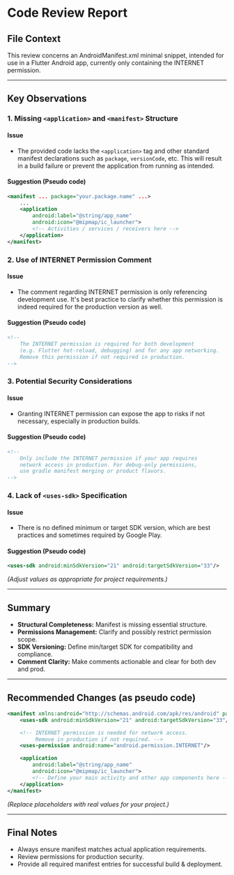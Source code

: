 # Code Review Report

## File Context

This review concerns an AndroidManifest.xml minimal snippet, intended for use in a Flutter Android app, currently only containing the INTERNET permission.

---

## Key Observations

### 1. Missing `<application>` and `<manifest>` Structure

#### Issue
- The provided code lacks the `<application>` tag and other standard manifest declarations such as `package`, `versionCode`, etc. This will result in a build failure or prevent the application from running as intended.

#### Suggestion (Pseudo code)
```xml
<manifest ... package="your.package.name" ...>
    ...
    <application
        android:label="@string/app_name"
        android:icon="@mipmap/ic_launcher">
        <!-- Activities / services / receivers here -->
    </application>
</manifest>
```

### 2. Use of INTERNET Permission Comment

#### Issue
- The comment regarding INTERNET permission is only referencing development use. It's best practice to clarify whether this permission is indeed required for the production version as well.

#### Suggestion (Pseudo code)
```xml
<!--
    The INTERNET permission is required for both development
    (e.g. Flutter hot-reload, debugging) and for any app networking.
    Remove this permission if not required in production.
-->
```

### 3. Potential Security Considerations

#### Issue
- Granting INTERNET permission can expose the app to risks if not necessary, especially in production builds.

#### Suggestion (Pseudo code)
```xml
<!--
    Only include the INTERNET permission if your app requires
    network access in production. For debug-only permissions,
    use gradle manifest merging or product flavors.
-->
```

### 4. Lack of `<uses-sdk>` Specification

#### Issue
- There is no defined minimum or target SDK version, which are best practices and sometimes required by Google Play.

#### Suggestion (Pseudo code)
```xml
<uses-sdk android:minSdkVersion="21" android:targetSdkVersion="33"/>
```
*(Adjust values as appropriate for project requirements.)*

---

## Summary

- **Structural Completeness:** Manifest is missing essential structure.
- **Permissions Management:** Clarify and possibly restrict permission scope.
- **SDK Versioning:** Define min/target SDK for compatibility and compliance.
- **Comment Clarity:** Make comments actionable and clear for both dev and prod.

---

## Recommended Changes (as pseudo code)

```xml
<manifest xmlns:android="http://schemas.android.com/apk/res/android" package="your.package.name">
    <uses-sdk android:minSdkVersion="21" android:targetSdkVersion="33"/>

    <!-- INTERNET permission is needed for network access. 
         Remove in production if not required. -->
    <uses-permission android:name="android.permission.INTERNET"/>

    <application
        android:label="@string/app_name"
        android:icon="@mipmap/ic_launcher">
        <!-- Define your main activity and other app components here -->
    </application>
</manifest>
```
*(Replace placeholders with real values for your project.)*

---

## Final Notes

- Always ensure manifest matches actual application requirements.
- Review permissions for production security.
- Provide all required manifest entries for successful build & deployment.